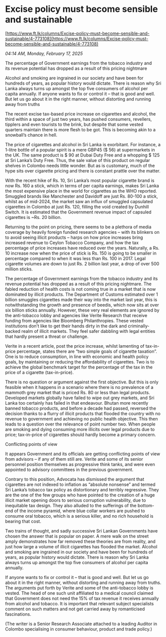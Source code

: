 # Excise policy must become sensible and sustainable

[https://www.ft.lk/columns/Excise-policy-must-become-sensible-and-sustainable/4-773108](https://www.ft.lk/columns/Excise-policy-must-become-sensible-and-sustainable/4-773108)

*04:14 AM, Monday, February 17, 2025*

The percentage of Government earnings from the tobacco industry and its revenue potential has dropped as a result of this pricing nightmare

Alcohol and smoking are ingrained in our society and have been for hundreds of years, as popular history would dictate. There is reason why Sri Lanka always turns up amongst the top five consumers of alcohol per capita annually. If anyone wants to fix or control it – that is good and well. But let us go about it in the right manner, without distorting and running away from truths

The recent excise tax-based price increase on cigarettes and alcohol, the third within a space of just two years, has pushed consumers, revellers, tipplers and even tourists to the brink, but despite that some vested quarters maintain there is more flesh to be got. This is becoming akin to a snowball’s chance in hell.

The price of cigarettes and alcohol in Sri Lanka is exorbitant. For instance, a 1-litre bottle of a popular spirit is a mere GBP45 ($ 56) at supermarkets in the UK. The same product is $ 90 at Dubai Duty Free and a whopping $ 125 at Sri Lanka’s Duty Free. Thus, the sale value of this product on regular shelves in Colombo needs little wonder. But as is customary, much of the hype sits over cigarette pricing and there is constant prattle over the matter.

With the recent hike of Rs. 10, Sri Lanka’s most popular cigarette brand is now Rs. 160 a stick, which in terms of per capita earnings, makes Sri Lanka the most expensive place in the world for cigarettes as the WHO reported. Smuggled brands like Manchester and Davidoff are just Rs. 80-100 a stick, whilst as of mid-2024, the market saw an influx of smuggled capsulated cigarettes in Colombo at just Rs. 120, filling the void created by Dunhill Switch. It is estimated that the Government revenue impact of capsuled cigarettes is ~Rs. 20 billion.

Returning to the point on pricing, there seems to be a plethora of media coverage by heavily foreign funded research agencies – with its blinkers on to avoid seeing illicit products – harps on how price increases bring increased revenue to Ceylon Tobacco Company, and how the tax percentage of price increases have reduced over the years. Naturally, a Rs. 10 increase now when the price of stick is Rs. 150 is going to be smaller in percentage compared to when it was less than Rs. 100 in 2017. Legal cigarette volumes are down to just Rs. 2 billion last year, a drop of over 500 million sticks.

The percentage of Government earnings from the tobacco industry and its revenue potential has dropped as a result of this pricing nightmare. The fabled reduction of health costs is not coming true in a market that is now dominated by illicit products. The Department of Customs estimated over 1 billion smuggles cigarettes made their way into the market last year, this is notwithstanding the growth and presence of beedis, which now sits at over six billion sticks annually. However, these very real elements are ignored by the anti-tobacco lobby and agencies like Verite Research that receive funding from agencies like Bloomberg Philanthropies. These vested institutions don’t like to get their hands dirty in the dark and criminally-backed realm of illicit markets. They feel safer dabbling with legal entities that hardly present a threat or challenge.

Verite in a recent article, post the price increase, whilst lamenting of tax-in-price percentage, states there are “two simple goals of cigarette taxation”. One is to reduce consumption, in line with economic and health policy goals, by maintaining or reducing the affordability of cigarettes. Two is to achieve the global benchmark target for the percentage of the tax in the price of a cigarette (tax-in-price).

There is no question or argument against the first objective. But this is only feasible when it happens in a scenario where there is no prevalence of a mammoth grey market that is priced Rs. 80 or less than legal products. Developed markets globally have failed to wipe out grey markets, and Sri Lanka too certainly has failed in that endeavour. Bhutan more recently banned tobacco products, and before a decade had passed, reversed the decision thanks to a flurry of illicit products that flooded the country with no revenue to government and achieving no public health objective. This then leads to a question over the relevance of point number two. When people are smoking and dying consuming more illicits over legal products due to price; tax-in-price of cigarettes should hardly become a primary concern.

Conflicting points of view

It appears Government and its officials are getting conflicting points of view from advisors – if any of them still are. Verite and some of its senior personnel position themselves as progressive think tanks, and were even appointed to advisory committees in the previous government.

Contrary to this position, Advocata has dismissed the argument that cigarettes are not indexed to inflation as “absolute nonsense” and termed Sri Lanka’s tobacco tax policy as distortionary and terribly regressive. They are the one of the few groups who have pointed to the creation of a huge illicit market opening doors to serious corruption vulnerability, due to inequitable tax design. They also alluded to the sufferings of the bottom-end of the income pyramid, where blue collar workers are pushed to consume oral tobacco, which is a serious killer, and no rich household is bearing that cost.

Two trains of thought, and sadly successive Sri Lankan Governments have chosen the answer that is popular on paper. A mere walk on the street amply demonstrates how far removed these theories are from reality, and just how large a volume of illicit cigarettes has flooded the market. Alcohol and smoking are ingrained in our society and have been for hundreds of years, as popular history would dictate. There is reason why Sri Lanka always turns up amongst the top five consumers of alcohol per capita annually.

If anyone wants to fix or control it – that is good and well. But let us go about it in the right manner, without distorting and running away from truths. The arguments put forth by Verite and some of the anti-tobacco lobby is vested. The head of one such unit affiliated to a medical council claimed that Government does not need the 15% of tax revenue it receives annually from alcohol and tobacco. It is important that relevant subject specialists comment on such matters and not get carried away by romanticised fascinations.

(The writer is a Senior Research Associate attached to a leading Auditor in Colombo specialising in consumer behaviour, product and trade policy.)

